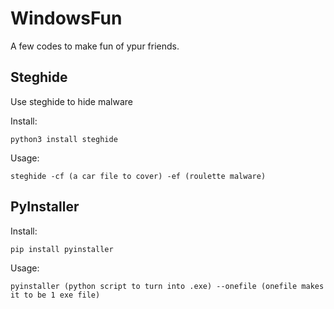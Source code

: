 # WindowsFun

A few codes to make fun of ypur friends.

## Steghide

Use steghide to hide malware

Install:

    python3 install steghide

Usage:    
    
    steghide -cf (a car file to cover) -ef (roulette malware)


## PyInstaller

Install:  
    
    pip install pyinstaller


Usage:

    pyinstaller (python script to turn into .exe) --onefile (onefile makes it to be 1 exe file)
     
